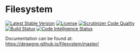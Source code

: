 Filesystem
==========

[![Latest Stable Version](https://img.shields.io/packagist/v/degagne/filesystem.svg?style=flat-square)](https://packagist.org/packages/degagne/filesystem) [![License](https://poser.pugx.org/degagne/filesystem/license)](https://packagist.org/packages/degagne/filesystem) [![Scrutinizer Code Quality](https://scrutinizer-ci.com/g/degagne/filesystem/badges/quality-score.png?b=master)](https://scrutinizer-ci.com/g/degagne/filesystem/?branch=master) [![Build Status](https://scrutinizer-ci.com/g/degagne/filesystem/badges/build.png?b=master)](https://scrutinizer-ci.com/g/degagne/filesystem/build-status/master) [![Code Intelligence Status](https://scrutinizer-ci.com/g/degagne/filesystem/badges/code-intelligence.svg?b=master)](https://scrutinizer-ci.com/code-intelligence)

Documentation can be found at: https://degagne.github.io/filesystem/master/